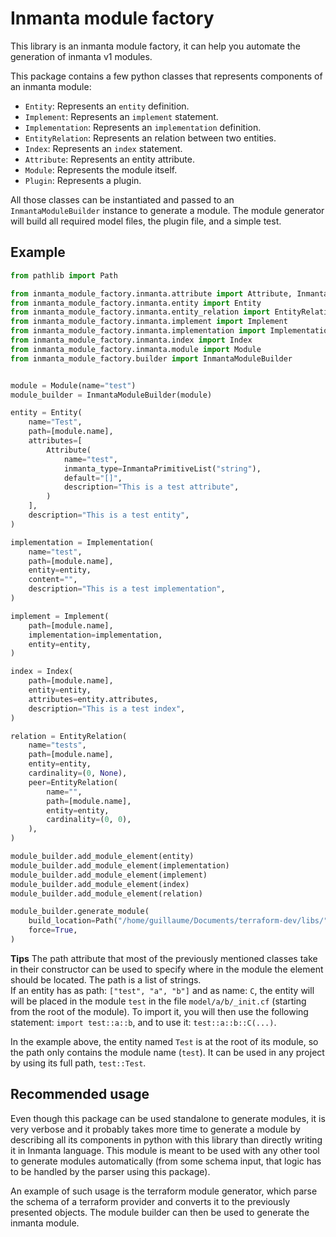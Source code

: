 # Inmanta module factory

This library is an inmanta module factory, it can help you automate the generation of inmanta v1 modules.

This package contains a few python classes that represents components of an inmanta module:
 - `Entity`: Represents an `entity` definition.
 - `Implement`: Represents an `implement` statement.
 - `Implementation`: Represents an `implementation` definition.
 - `EntityRelation`: Represents an relation between two entities.
 - `Index`: Represents an `index` statement.
 - `Attribute`: Represents an entity attribute.
 - `Module`: Represents the module itself.
 - `Plugin`: Represents a plugin.

All those classes can be instantiated and passed to an `InmantaModuleBuilder` instance to generate a module.  The module generator will build all required model files, the plugin file, and a simple test.

## Example

```python
from pathlib import Path

from inmanta_module_factory.inmanta.attribute import Attribute, InmantaPrimitiveList
from inmanta_module_factory.inmanta.entity import Entity
from inmanta_module_factory.inmanta.entity_relation import EntityRelation
from inmanta_module_factory.inmanta.implement import Implement
from inmanta_module_factory.inmanta.implementation import Implementation
from inmanta_module_factory.inmanta.index import Index
from inmanta_module_factory.inmanta.module import Module
from inmanta_module_factory.builder import InmantaModuleBuilder


module = Module(name="test")
module_builder = InmantaModuleBuilder(module)

entity = Entity(
    name="Test",
    path=[module.name],
    attributes=[
        Attribute(
            name="test",
            inmanta_type=InmantaPrimitiveList("string"),
            default="[]",
            description="This is a test attribute",
        )
    ],
    description="This is a test entity",
)

implementation = Implementation(
    name="test",
    path=[module.name],
    entity=entity,
    content="",
    description="This is a test implementation",
)

implement = Implement(
    path=[module.name],
    implementation=implementation,
    entity=entity,
)

index = Index(
    path=[module.name],
    entity=entity,
    attributes=entity.attributes,
    description="This is a test index",
)

relation = EntityRelation(
    name="tests",
    path=[module.name],
    entity=entity,
    cardinality=(0, None),
    peer=EntityRelation(
        name="",
        path=[module.name],
        entity=entity,
        cardinality=(0, 0),
    ),
)

module_builder.add_module_element(entity)
module_builder.add_module_element(implementation)
module_builder.add_module_element(implement)
module_builder.add_module_element(index)
module_builder.add_module_element(relation)

module_builder.generate_module(
    build_location=Path("/home/guillaume/Documents/terraform-dev/libs/"),
    force=True,
)
```

**Tips**  The path attribute that most of the previously mentioned classes take in their constructor can be used to specify where in the module the element should be located.  The path is a list of strings.  
If an entity has as path: `["test", "a", "b"]` and as name: `C`, the entity will will be placed in the module `test` in the file `model/a/b/_init.cf` (starting from the root of the module).  To import it, you will then use the following statement: `import test::a::b`, and to use it: `test::a::b::C(...)`.

In the example above, the entity named `Test` is at the root of its module, so the path only contains the module name (`test`).  It can be used in any project by using its full path, `test::Test`.

## Recommended usage
Even though this package can be used standalone to generate modules, it is very verbose and it probably takes more time to generate a module by describing all its components in python with this library than directly writing it in Inmanta language.  This module is meant to be used with any other tool to generate modules automatically (from some schema input, that logic has to be handled by the parser using this package).

An example of such usage is the terraform module generator, which parse the schema of a terraform provider and converts it to the previously presented objects.  The module builder can then be used to generate the inmanta module.
